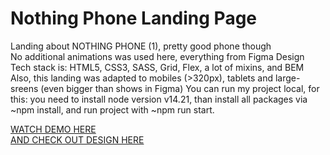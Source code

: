 # Nothing Phone Landing Page
Landing about NOTHING PHONE (1), pretty good phone though
<br>
No additional animations was used here, everything from Figma Design
<br>
Tech stack is: HTML5, CSS3, SASS, Grid, Flex, a lot of mixins, and BEM
Also, this landing was adapted to mobiles (>320px), tablets and large-sreens (even bigger than shows in Figma)
You can run my project local, for this: you need to install node version v14.21, than install all packages via ~npm install, and run project with ~npm run start.
<br>

[WATCH DEMO HERE](https://willwildred.github.io/nothing-landing/)
<br>
[AND CHECK OUT DESIGN HERE](https://www.figma.com/design/DtkQmQ797hk0nI4KfMi2Uq/BOSE-New-Version?node-id=6802-139&t=7d1rkaxwdx0rQ3j3-0)


